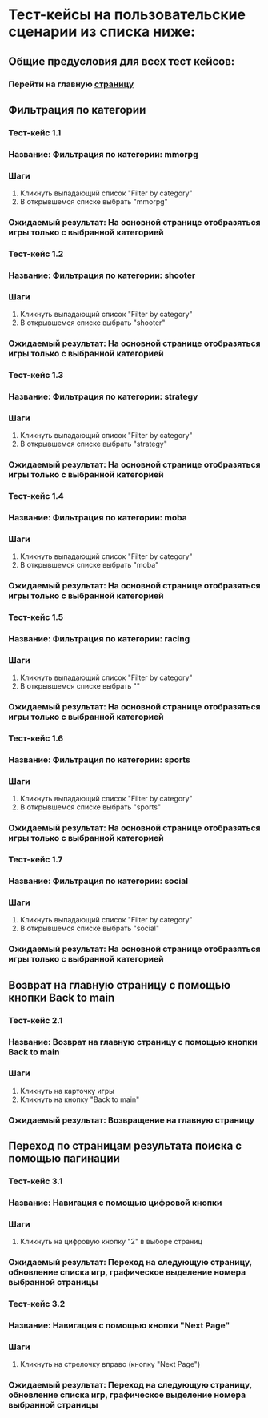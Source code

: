# Тест-кейсы на пользовательские сценарии из списка ниже:

## Общие предусловия для всех тест кейсов:
### Перейти на главную [страницу](https://makarovartem.github.io/frontend-avito-tech-test-assignment/)

## Фильтрация по категории

### Тест-кейс 1.1
### Название: Фильтрация по категории: mmorpg
### Шаги
1) Кликнуть выпадающий список "Filter by category"
2) В открывшемся списке выбрать  "mmorpg"
### Ожидаемый результат: На основной странице отобразяться игры только с выбранной категорией 

### Тест-кейс 1.2
### Название: Фильтрация по категории: shooter
### Шаги
1) Кликнуть выпадающий список "Filter by category"
2) В открывшемся списке выбрать  "shooter"
### Ожидаемый результат: На основной странице отобразяться игры только с выбранной категорией 

### Тест-кейс 1.3
### Название: Фильтрация по категории: strategy
### Шаги
1) Кликнуть выпадающий список "Filter by category"
2) В открывшемся списке выбрать  "strategy"
### Ожидаемый результат: На основной странице отобразяться игры только с выбранной категорией 

### Тест-кейс 1.4
### Название: Фильтрация по категории: moba
### Шаги
1) Кликнуть выпадающий список "Filter by category"
2) В открывшемся списке выбрать  "moba"
### Ожидаемый результат: На основной странице отобразяться игры только с выбранной категорией 

### Тест-кейс 1.5
### Название: Фильтрация по категории: racing
### Шаги
1) Кликнуть выпадающий список "Filter by category"
2) В открывшемся списке выбрать  ""
### Ожидаемый результат: На основной странице отобразяться игры только с выбранной категорией 

### Тест-кейс 1.6
### Название: Фильтрация по категории: sports
### Шаги
1) Кликнуть выпадающий список "Filter by category"
2) В открывшемся списке выбрать  "sports"
### Ожидаемый результат: На основной странице отобразяться игры только с выбранной категорией 

### Тест-кейс 1.7
### Название: Фильтрация по категории: social
### Шаги
1) Кликнуть выпадающий список "Filter by category"
2) В открывшемся списке выбрать  "social"
### Ожидаемый результат: На основной странице отобразяться игры только с выбранной категорией 


## Возврат на главную страницу с помощью кнопки Back to main

### Тест-кейс 2.1
### Название: Возврат на главную страницу с помощью кнопки Back to main
### Шаги
1) Кликнуть на карточку игры
2) Кликнуть на кнопку "Back to main"
### Ожидаемый результат: Возвращение на главную страницу 

## Переход по страницам результата поиска с помощью пагинации

### Тест-кейс 3.1
### Название: Навигация с помощью цифровой кнопки 
### Шаги
1) Кликнуть на цифровую кнопку "2" в выборе страниц 
### Ожидаемый результат: Переход на следующую страницу, обновление списка игр, графическое выделение номера выбранной страницы 

### Тест-кейс 3.2
### Название: Навигация с помощью кнопки "Next Page"
### Шаги
1) Кликнуть на стрелочку вправо (кнопку "Next Page") 
### Ожидаемый результат: Переход на следующую страницу, обновление списка игр, графическое выделение номера выбранной страницы 



